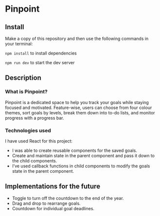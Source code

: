 # Pinpoint

## Install

Make a copy of this repository and then use the following commands in your terminal:

`npm install` to install dependencies

`npm run dev` to start the dev server

## Description

### What is Pinpoint?
Pinpoint is a dedicated space to help you track your goals while staying focused and motivated. Feature-wise, users can choose from four colour themes, sort goals by levels, break them down into to-do lists, and monitor progress with a progress bar.


### Technologies used

I have used React for this project:

- I was able to create reusable components for the saved goals.
- Create and maintain state in the parent component and pass it down to the child components.
- I’ve used callback functions in child components to modify the goals state in the parent component. 

## Implementations for the future

- Toggle to turn off the countdown to the end of the year.
- Drag and drop to rearrange goals.
- Countdown for individual goal deadlines. 